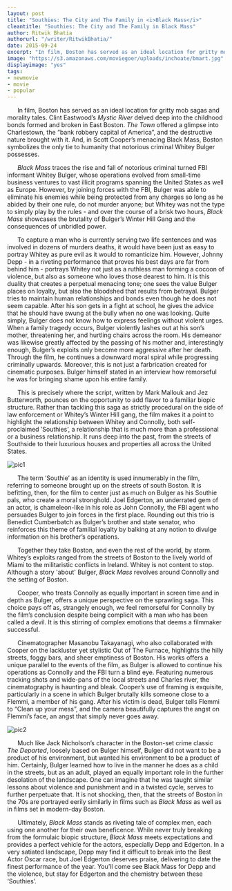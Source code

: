 ```yaml
---
layout: post
title: "Southies: The City and The Family in <i>Black Mass</i>"
cleantitle: "Southies: The City and The Family in Black Mass"
author: Ritwik Bhatia
authorurl: "/writer/RitwikBhatia/"
date: 2015-09-24
excerpt: "In film, Boston has served as an ideal location for gritty mob sagas and morality tales. And, in Scott Cooper’s menacing Black Mass, Boston symbolizes the only tie to humanity that notorious criminal Whitey Bulger possesses. "
image: "https://s3.amazonaws.com/moviegoer/uploads/inchoate/bmart.jpg"
displayimage: "yes"
tags: 
- newmovie
- movie
- popular
---
```

	
&nbsp;&nbsp;&nbsp;&nbsp;&nbsp;&nbsp;In film, Boston has served as an ideal location for gritty mob sagas and morality tales. Clint Eastwood’s *Mystic River* delved deep into the childhood bonds formed and broken in East Boston. *The Town* offered a glimpse into Charlestown, the “bank robbery capital of America”, and the destructive nature brought with it. And, in Scott Cooper’s menacing Black Mass, Boston symbolizes the only tie to humanity that notorious criminal Whitey Bulger possesses. 

&nbsp;&nbsp;&nbsp;&nbsp;&nbsp;&nbsp;*Black Mass* traces the rise and fall of notorious criminal turned FBI informant Whitey Bulger, whose operations evolved from small-time business ventures to vast illicit programs spanning the United States as well as Europe. However, by joining forces with the FBI, Bulger was able to eliminate his enemies while being protected from any charges so long as he abided by their one rule, do not murder anyone; but Whitey was not the type to simply play by the rules - and over the course of a brisk two hours, *Black Mass* showcases the brutality of Bulger’s Winter Hill Gang and the consequences of unbridled power.

&nbsp;&nbsp;&nbsp;&nbsp;&nbsp;&nbsp;To capture a man who is currently serving two life sentences and was involved in dozens of murders deaths, it would have been just as easy to portray Whitey as pure evil as it would to romanticize him. However, Johnny Depp - in a riveting performance that proves his best days are far from behind him - portrays Whitey not just as a ruthless man forming a cocoon of violence, but also as someone who loves those dearest to him. It is this duality that creates a perpetual menacing tone; one sees the value Bulger places on loyalty, but also the bloodshed that results from betrayal. Bulger tries to maintain human relationships and bonds even though he does not seem capable. After his son gets in a fight at school, he gives the advice that he should have swung at the bully when no one was looking. Quite simply, Bulger does not know how to express feelings without violent urges. When a family tragedy occurs, Bulger violently lashes out at his son’s mother, threatening her, and hurtling chairs across the room. His demeanor was likewise greatly affected by the passing of his mother and, interestingly enough, Bulger’s exploits only become more aggressive after her death. Through the film, he continues a downward moral spiral while progressing criminally upwards. Moreover, this is not just a farbrication created for cinematic purposes. Bulger himself stated in an interview how remorseful he was for bringing shame upon his entire family. 

&nbsp;&nbsp;&nbsp;&nbsp;&nbsp;&nbsp;This is precisely where the script, written by Mark Mallouk and Jez Butterworth, pounces on the opportunity to add flavor to a familiar biopic structure. Rather than tackling this saga as strictly procedural on the side of law enforcement or Whitey’s Winter Hill gang, the film makes it a point to highlight the relationship between Whitey and Connolly, both self-proclaimed ’Southies’, a relationship that is much more than a professional or a business relationship. It runs deep into the past, from the streets of Southside to their luxurious houses and properties all across the United States. 

![pic1](https://s3.amazonaws.com/moviegoer/uploads/inchoate/bmart2.jpg)

&nbsp;&nbsp;&nbsp;&nbsp;&nbsp;&nbsp;The term ‘Southie’ as an identity is used innumerably in the film, referring to someone brought up on the streets of south Boston. It is befitting, then, for the film to center just as much on Bulger as his Southie pals, who create a moral stronghold. Joel Edgerton, an underrated gem of an actor, is chameleon-like in his role as John Connolly, the FBI agent who persuades Bulger to join forces in the first place. Rounding out this trio is Benedict Cumberbatch as Bulger’s brother and state senator, who reinforces this theme of familial loyalty by balking at any notion to divulge information on his brother’s operations. 

&nbsp;&nbsp;&nbsp;&nbsp;&nbsp;&nbsp;Together they take Boston, and even the rest of the world, by storm. Whitey’s exploits ranged from the streets of Boston to the lively world of Miami to the militaristic conflicts in Ireland. Whitey is not content to stop.  Although a story 'about' Bulger, *Black Mass* revolves around Connolly and the setting of Boston. 

&nbsp;&nbsp;&nbsp;&nbsp;&nbsp;&nbsp;Cooper, who treats Connolly as equally important in screen time and in depth as Bulger, offers a unique perspective on the sprawling saga. This choice pays off as, strangely enough, we feel remorseful for Connolly by the film’s conclusion despite being complicit with a man who has been called a devil. It is this stirring of complex emotions that deems a filmmaker successful. 

&nbsp;&nbsp;&nbsp;&nbsp;&nbsp;&nbsp;Cinematographer Masanobu Takayanagi, who also collaborated with Cooper on the lackluster yet stylistic Out of The Furnace, highlights the hilly streets, foggy bars, and sheer emptiness of Boston. His works offers a unique parallel to the events of the film, as Bulger is allowed to continue his operations as Connolly and the FBI turn a blind eye. Featuring numerous tracking shots and wide-pans of the local streets and Charles river, the cinematography is haunting and bleak. Cooper’s use of framing is exquisite, particularly in a scene in which Bulger brutally kills someone close to a Flemmi, a member of his gang. After his victim is dead, Bulger tells Flemmi to “Clean up your mess”, and the camera beautifully captures the angst on Flemmi’s face, an angst that simply never goes away.

![pic2](https://s3.amazonaws.com/moviegoer/uploads/inchoate/bm3.jpg)

&nbsp;&nbsp;&nbsp;&nbsp;&nbsp;&nbsp;Much like Jack Nicholson’s character in the Boston-set crime classic *The Departed*, loosely based on Bulger himself, Bulger did not want to be a product of his environment, but wanted his environment to be a product of him. Certainly, Bulger learned how to live in the manner he does as a child in the streets, but as an adult, played an equally important role in the further desolation of the landscape. One can imagine that he was taught similar lessons about violence and punishment and in a twisted cycle, serves to further perpetuate that. It is not shocking, then, that the streets of Boston in the 70s are portrayed eerily similarly in films such as *Black Mass* as well as in films set in modern-day Boston.

&nbsp;&nbsp;&nbsp;&nbsp;&nbsp;&nbsp;Ultimately, *Black Mass* stands as riveting tale of complex men, each using one another for their own beneficence. While never truly breaking from the formulaic biopic structure, *Black Mass* meets expectations and provides a perfect vehicle for the actors, especially Depp and Edgerton. In a very satiated landscape, Depp may find it difficult to break into the Best Actor Oscar race, but Joel Edgerton deserves praise, delivering to date the finest performance of the year. You’ll come see Black Mass for Depp and the violence, but stay for Edgerton and the chemistry between these ‘Southies’. 

